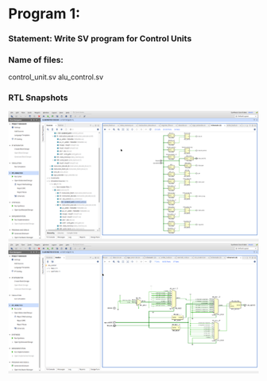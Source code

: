 # Program 1: 
### Statement: Write SV program for Control Units

### Name of files:
control_unit.sv
alu_control.sv

### RTL Snapshots
![Screenshot of RTL view, full screen](<control_unit.png>)
![Screenshot of RTL view, full screen](<alu_control.png>)

